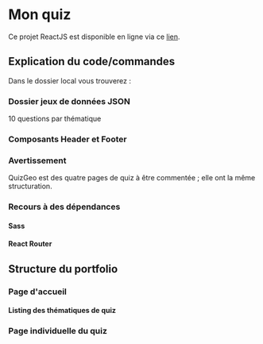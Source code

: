 # Mon quiz

Ce projet ReactJS est disponible en ligne via ce [lien](https://lucapp-quiz.netlify.app).

## Explication du code/commandes

Dans le dossier local vous trouverez :

### Dossier jeux de données JSON

10 questions par thématique

### Composants Header et Footer

### Avertissement
QuizGeo est des quatre pages de quiz à être commentée ; elle ont la même structuration.

### Recours à des dépendances
#### Sass
#### React Router

## Structure du portfolio

### Page d'accueil
#### Listing des thématiques de quiz
### Page individuelle du quiz
